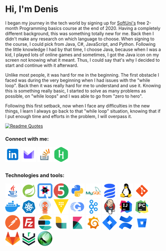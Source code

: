 # Hi, I'm Denis

I began my journey in the tech world by signing up for [SoftUni's](https://softuni.bg/) free 2-month Programming basics course at the end of 2020. Having a completely different background, this was something totally new for me. Back then I didn't make any research on which language to choose. When signing to the course, I could pick from Java, C#, JavaScript, and Python. Following the little knowledge I had by that time, I choose Java, because when I was a kid, I played lots of online games and sometimes, I got the Java icon on my screen not knowing what it meant. Thus, I could say that's why I decided to start and continue with it afterward. 

Unlike most people, it was hard for me in the beginning. The first obstacle I faced was during the very beginning when I had issues with the "while loop". Back then it was really hard for me to understand and use it. Knowing this is something really basic, I started to solve as many problems as possible, on "while loops" and I was able to go from "zero to hero". 

Following this first setback, now when I face any difficulties in the new things, I learn I always go back to that "while loop" situation, knowing that if I put enough time and efforts in the problem, I will overpass it.


[![Readme Quotes](https://quotes-github-readme.vercel.app/api?quote=Code%20never%20lies,%20comments%20sometimes%20do.&author=Ron%20Jeffries&type=horizontal&theme=algolia)](https://github.com/piyushsuthar/github-readme-quotes)


### Connect with me:

[![Linkedin](icons/linkedin-48x48.png)](https://www.linkedin.com/in/denis-buserski/)
[![Gmail](icons/proton-48x48.png)](mailto:denis.buserski@protonmail.com)
[![Stack Overflow](icons/stack-overflow-48x48.png)](https://stackoverflow.com/users/17831294/denis-buserski)
[![HackerRank](icons/hackerrank-48x48.png)](https://www.hackerrank.com/profile/db27mountain)
##


### Technologies and tools:

[![Java](icons/java-logo-48x48.png)](https://www.java.com/en/)
[![Spring](icons/spring-logo-48x48.png)](https://spring.io/)
[![Quarkus](icons/quarkus-48x48.png)](https://quarkus.io/)
[![JUnit](icons/junit-48x48.png)](https://junit.org/junit5/)
[![Python](icons/python-48x48.png)](https://www.python.org/)
[![MySQL](icons/mysql-logo-48x48.png)](https://www.mysql.com/)
[![Liquibase](icons/liquibase-48x48.png)](https://www.liquibase.com/)
[![Linux](icons/linux-48x48.png)](https://www.linux.org/)
[![Git](icons/git-48x48.png)](https://git-scm.com/)
[![Docker](icons/docker-48x48.png)](https://www.docker.com/)
[![K8s](icons/k8s-48x48.png)](https://kubernetes.io/)
[![Argo-CD](icons/argo-cd-48x48.png)](https://argoproj.github.io/cd/)
[![Vault-HashiCorp](icons/vault-hashicorp-48x48.png)](https://www.vaultproject.io/)
[![OpenGitOps](icons/opengitops-48x48.png)](https://opengitops.dev/)
[![Kafka](icons/kafka-48x48.png)](https://kafka.apache.org/)
[![Jenkins](icons/jenkins-48x48.png)](https://www.jenkins.io/)
[![IntelliJ](icons/intellij-idea-48x48.png)](https://www.jetbrains.com/idea/)
[![PyCharm](icons/pycharm-48x48.png)](https://www.jetbrains.com/pycharm/)
[![Postman](icons/postman-48x48.png)](https://www.postman.com/)
[![FileZilla](icons/filezilla-48x48.png)](https://filezilla-project.org/)
[![Elastic](icons/elastic-search-48x48.png)](https://www.elastic.co/)
[![Logstash](icons/logstash-48x48.png)](https://www.elastic.co/logstash)
[![Kibana](icons/kibana-48x48.png)](https://www.elastic.co/kibana)
[![Grafana](icons/grafana-48x48.png)](https://grafana.com/)
[![Jira](icons/jira-48x48.png)](https://www.atlassian.com/software/jira)
[![Confluence](icons/confluence-48x48.png)](https://www.atlassian.com/software/confluence)
[![Bitbucket](icons/bitbucket-48x48.png)](https://bitbucket.org/product/)
[![GitLab](icons/gitlab-48x48.png)](https://about.gitlab.com/)
[![Nexus](icons/nexus-48x48.png)](https://www.sonatype.com/products/sonatype-nexus-repository)
[![Nexus](icons/locust-48x48.png)](https://www.sonatype.com/products/sonatype-nexus-repository)

